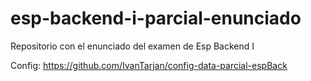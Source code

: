 # esp-backend-i-parcial-enunciado
Repositorio con el enunciado del examen de Esp Backend I

Config:
https://github.com/IvanTarjan/config-data-parcial-espBack
